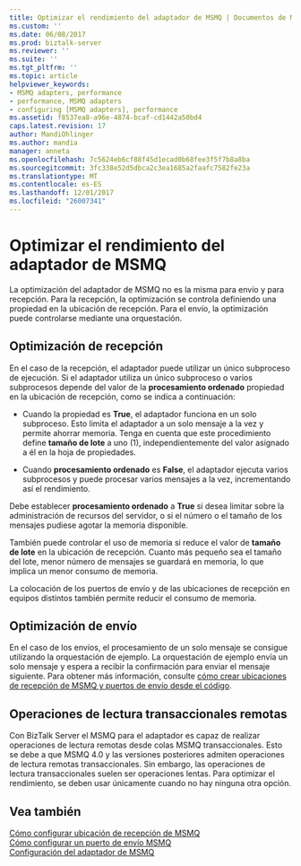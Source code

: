 ```yaml
---
title: Optimizar el rendimiento del adaptador de MSMQ | Documentos de Microsoft
ms.custom: ''
ms.date: 06/08/2017
ms.prod: biztalk-server
ms.reviewer: ''
ms.suite: ''
ms.tgt_pltfrm: ''
ms.topic: article
helpviewer_keywords:
- MSMQ adapters, performance
- performance, MSMQ adapters
- configuring [MSMQ adapters], performance
ms.assetid: f8537ea8-a96e-4874-bcaf-cd1442a50bd4
caps.latest.revision: 17
author: MandiOhlinger
ms.author: mandia
manager: anneta
ms.openlocfilehash: 7c5624eb6cf88f45d1ecad0b68fee3f5f7b8a8ba
ms.sourcegitcommit: 3fc338e52d5dbca2c3ea1685a2faafc7582fe23a
ms.translationtype: MT
ms.contentlocale: es-ES
ms.lasthandoff: 12/01/2017
ms.locfileid: "26007341"
---
```

# <a name="optimizing-performance-of-the-msmq-adapter"></a>Optimizar el rendimiento del adaptador de MSMQ
La optimización del adaptador de MSMQ no es la misma para envío y para recepción. Para la recepción, la optimización se controla definiendo una propiedad en la ubicación de recepción. Para el envío, la optimización puede controlarse mediante una orquestación.  
  
## <a name="receive-optimization"></a>Optimización de recepción  
 En el caso de la recepción, el adaptador puede utilizar un único subproceso de ejecución. Si el adaptador utiliza un único subproceso o varios subprocesos depende del valor de la **procesamiento ordenado** propiedad en la ubicación de recepción, como se indica a continuación:  
  
-   Cuando la propiedad es **True**, el adaptador funciona en un solo subproceso. Esto limita el adaptador a un solo mensaje a la vez y permite ahorrar memoria. Tenga en cuenta que este procedimiento define **tamaño de lote** a uno (1), independientemente del valor asignado a él en la hoja de propiedades.  
  
-   Cuando **procesamiento ordenado** es **False**, el adaptador ejecuta varios subprocesos y puede procesar varios mensajes a la vez, incrementando así el rendimiento.  
  
 Debe establecer **procesamiento ordenado** a **True** si desea limitar sobre la administración de recursos del servidor, o si el número o el tamaño de los mensajes pudiese agotar la memoria disponible.  
  
 También puede controlar el uso de memoria si reduce el valor de **tamaño de lote** en la ubicación de recepción. Cuanto más pequeño sea el tamaño del lote, menor número de mensajes se guardará en memoria, lo que implica un menor consumo de memoria.  
  
 La colocación de los puertos de envío y de las ubicaciones de recepción en equipos distintos también permite reducir el consumo de memoria.  
  
## <a name="send-optimization"></a>Optimización de envío  
 En el caso de los envíos, el procesamiento de un solo mensaje se consigue utilizando la orquestación de ejemplo. La orquestación de ejemplo envía un solo mensaje y espera a recibir la confirmación para enviar el mensaje siguiente. Para obtener más información, consulte [cómo crear ubicaciones de recepción de MSMQ y puertos de envío desde el código](../core/how-to-create-msmq-receive-locations-and-send-ports-from-code.md).  
  
## <a name="remote-transactional-read-operations"></a>Operaciones de lectura transaccionales remotas  
 Con BizTalk Server el MSMQ para el adaptador es capaz de realizar operaciones de lectura remotas desde colas MSMQ transaccionales.  Esto se debe a que MSMQ 4.0 y las versiones posteriores admiten operaciones de lectura remotas transaccionales.  Sin embargo, las operaciones de lectura transaccionales suelen ser operaciones lentas. Para optimizar el rendimiento, se deben usar únicamente cuando no hay ninguna otra opción.  
  
## <a name="see-also"></a>Vea también  
 [Cómo configurar ubicación de recepción de MSMQ](../core/how-to-configure-an-msmq-receive-location.md)   
 [Cómo configurar un puerto de envío MSMQ](../core/how-to-configure-an-msmq-send-port.md)   
 [Configuración del adaptador de MSMQ](../core/configuring-the-msmq-adapter.md)